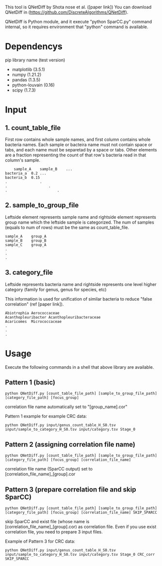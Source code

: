 
This tool is QNetDiff by Shota nose et al. ([paper link])
You can download QNetDiff in (https://github.com/DiscreteAlgorithms/QNetDiff). 

QNetDiff is Python module, and it execute "python SparCC.py" command internal,  so it requires environment that "python" command is available. 

# Dependencys
 pip library name (test version)
 - matplotlib (3.5.1)
 - numpy (1.21.2)
 - pandas (1.3.5)
 - python-louvain (0.16)
 - scipy (1.7.3)

# Input

## 1. count_table_file

First row contains whole sample names, and first column contains whole bacteria names. Each sample or bacteira name must not contain space or tabs, and each name must be separetad by a space or tabs.
Other elements are a fraction representing the count of that row's bacteria read in that column's sample.

```
    sample_A    sample_B    ...
bacteria_a  0.2 ...  
bacteria_b  0.15
.               .
.                   .
.                       .
```

## 2. sample_to_group_file
Leftside element represents sample name and rightside element represents group name which the leftside sample is categorized. The num of samples (equals to num of rows) must be the same as count_table_file.


```
sample_A    group_A    
sample_B    group_B
sample_C    group_A
.
.
.
```  

## 3. category_file
Leftside represents bacteria name and rightside represents one level higher category (family for genus, genus for species, etc)

This information is used for unification of similar bacteria to reduce "false correlation" (ref [paper link]). 

```
Abiotrophia	Aerococcaceae
Acanthopleuribacter	Acanthopleuribacteraceae
Acaricomes	Micrococcaceae
.
.
.
```

# Usage
Execute the following commands in a shell that above library are available.

## Pattern 1 (basic)
```
python QNetDiff.py [count_table_file_path] [sample_to_group_file_path] [category_file_path] [focus_group] 
```
correlation file name automatically set to "[group_name].cor"

Pattern 1 example for example CRC data: 
```
python QNetDiff.py input/genus_count_table_H_S0.tsv input/sample_to_category_H_S0.tsv input/category.tsv Stage_0
```

## Pattern 2 (assigning correlation file name)
```
python QNetDiff.py [count_table_file_path] [sample_to_group_file_path] [category_file_path] [focus_group] [correlation_file_name]
```
correlation file name (SparCC output) set to [correlation_file_name]_[group].cor

## Pattern 3 (prepare correlation file and skip SparCC)
```
python QNetDiff.py [count_table_file_path] [sample_to_group_file_path] [category_file_path] [focus_group] [correlation_file_name] SKIP_SPARCC
```
skip SparCC and exist file (whose name is [correlation_file_name]_[group].cor) as correlation file. Even if you use exist correlation file, you need to prepare 3 input files. 

Example of Pattern 3 for CRC data: 
```
python QNetDiff.py input/genus_count_table_H_S0.tsv input/sample_to_category_H_S0.tsv input/category.tsv Stage_0 CRC_corr SKIP_SPARCC
```
